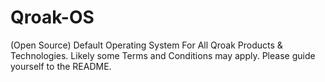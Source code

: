 # Qroak-OS
(Open Source) Default Operating System For All Qroak Products &amp; Technologies. Likely some Terms and Conditions may apply. Please guide yourself to the README.
